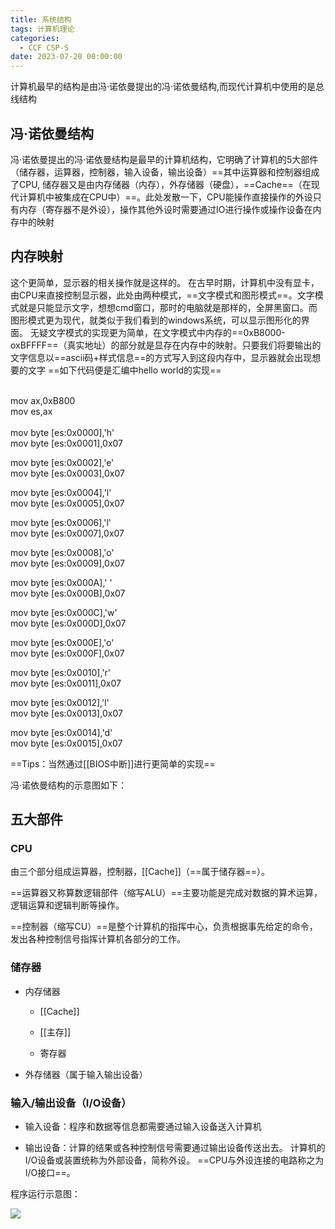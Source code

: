 ```yaml
---
title: 系统结构
tags: 计算机理论
categories:
  - CCF CSP-S
date: 2023-07-20 00:00:00
---
```

计算机最早的结构是由冯·诺依曼提出的冯·诺依曼结构,而现代计算机中使用的是总线结构


##  冯·诺依曼结构
冯·诺依曼提出的冯·诺依曼结构是最早的计算机结构，它明确了计算机的5大部件（储存器，运算器，控制器，输入设备，输出设备）==其中运算器和控制器组成了CPU, 储存器又是由内存储器（内存），外存储器（硬盘），==Cache==（在现代计算机中被集成在CPU中）==。此处发散一下，CPU能操作直接操作的外设只有内存（寄存器不是外设），操作其他外设时需要通过IO进行操作或操作设备在内存中的映射

## 内存映射

这个更简单，显示器的相关操作就是这样的。 在古早时期，计算机中没有显卡，由CPU来直接控制显示器，此处由两种模式，==文字模式和图形模式==。文字模式就是只能显示文字，想想cmd窗口，那时的电脑就是那样的，全屏黑窗口。而图形模式更为现代，就类似于我们看到的windows系统，可以显示图形化的界面。 无疑文字模式的实现更为简单，在文字模式中内存的==0xB8000-oxBFFFF==（真实地址）的部分就是显存在内存中的映射。只要我们将要输出的文字信息以==ascii码+样式信息==的方式写入到这段内存中，显示器就会出现想要的文字 ==如下代码便是汇编中hello world的实现==

​  
mov ax,0xB800  
mov es,ax   
​  
mov byte [es:0x0000],'h'  
mov byte [es:0x0001],0x07  
   
mov byte [es:0x0002],'e'  
mov byte [es:0x0003],0x07   
   
mov byte [es:0x0004],'l'  
mov byte [es:0x0005],0x07   
   
mov byte [es:0x0006],'l'  
mov byte [es:0x0007],0x07   
   
mov byte [es:0x0008],'o'  
mov byte [es:0x0009],0x07   
   
mov byte [es:0x000A],' '  
mov byte [es:0x000B],0x07   
   
mov byte [es:0x000C],'w'  
mov byte [es:0x000D],0x07   
   
mov byte [es:0x000E],'o'  
mov byte [es:0x000F],0x07   
   
mov byte [es:0x0010],'r'  
mov byte [es:0x0011],0x07   
   
mov byte [es:0x0012],'l'  
mov byte [es:0x0013],0x07   
   
mov byte [es:0x0014],'d'  
mov byte [es:0x0015],0x07 

==Tips：当然通过[[BIOS中断]]进行更简单的实现==

冯·诺依曼结构的示意图如下：



## 五大部件

### CPU

由三个部分组成运算器，控制器，[[Cache]]（==属于储存器==）。

==运算器又称算数逻辑部件（缩写ALU）==主要功能是完成对数据的算术运算，逻辑运算和逻辑判断等操作。

==控制器（缩写CU）==是整个计算机的指挥中心，负责根据事先给定的命令，发出各种控制信号指挥计算机各部分的工作。

### 储存器

- 内存储器
    
    - [[Cache]]
        
    - [[主存]]
        
    - 寄存器
        
- 外存储器（属于输入输出设备）
    

### 输入/输出设备（I/O设备）

- 输入设备：程序和数据等信息都需要通过输入设备送入计算机
    
- 输出设备：计算的结果或各种控制信号需要通过输出设备传送出去。 计算机的I/O设备或装置统称为外部设备，简称外设。 ==CPU与外设连接的电路称之为I/O接口==。
    

程序运行示意图： 

![](微信图片_20230719151630.jpg)